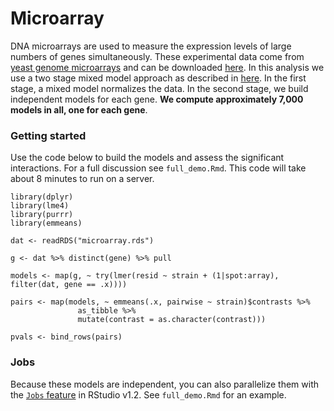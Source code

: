 # Microarray

DNA microarrays are used to measure the expression levels of large numbers of genes simultaneously. These experimental data come from [yeast genome microarrays](https://www.pnas.org/content/pnas/97/7/3364.full.pdf) and can be downloaded [here](http://genome-www.stanford.edu/swisnf/). In this analysis we use a two stage mixed model approach as described in [here](https://pdfs.semanticscholar.org/608a/4dc9f2464942030cb860a84ddcb215691188.pdf?_ga=2.38984291.1957266298.1552698540-1237907384.1552698540). In the first stage, a mixed model normalizes the data. In the second stage, we build independent models for each gene. **We compute approximately 7,000 models in all, one for each gene**.

### Getting started

Use the code below to build the models and assess the significant interactions. For a full discussion see `full_demo.Rmd`. This code will take about 8 minutes to run on a server.

```{r}
library(dplyr)
library(lme4)
library(purrr)
library(emmeans)

dat <- readRDS("microarray.rds")

g <- dat %>% distinct(gene) %>% pull

models <- map(g, ~ try(lmer(resid ~ strain + (1|spot:array), filter(dat, gene == .x))))

pairs <- map(models, ~ emmeans(.x, pairwise ~ strain)$contrasts %>%
               as_tibble %>%
               mutate(contrast = as.character(contrast)))

pvals <- bind_rows(pairs)
```

### Jobs

Because these models are independent, you can also parallelize them with the [`Jobs` feature](https://blog.rstudio.com/2019/03/14/rstudio-1-2-jobs/) in RStudio v1.2. See `full_demo.Rmd` for an example.
